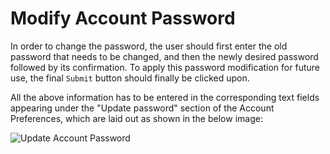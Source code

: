 # Modify Account Password

In order to change the password, the user should first enter the old password that needs to be changed, and then the newly desired password followed by its confirmation. To apply this password modification for future use, the final `Submit` button should finally be clicked upon.

All the above information has to be entered in the corresponding text fields appearing under the "Update password" section of the Account Preferences, which are laid out as shown in the below image:

![Update Account Password](../../../images/accounts/modify-password.png "Update Account Password")
